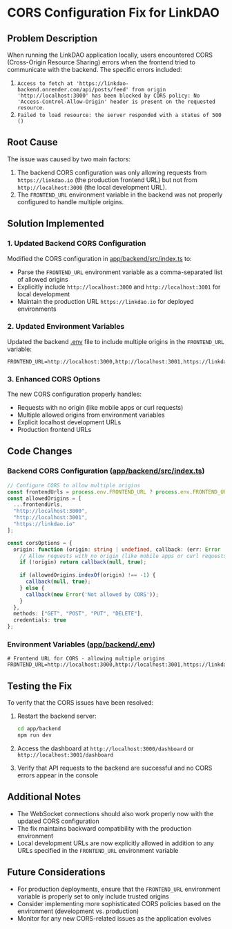 # CORS Configuration Fix for LinkDAO

## Problem Description

When running the LinkDAO application locally, users encountered CORS (Cross-Origin Resource Sharing) errors when the frontend tried to communicate with the backend. The specific errors included:

1. `Access to fetch at 'https://linkdao-backend.onrender.com/api/posts/feed' from origin 'http://localhost:3000' has been blocked by CORS policy: No 'Access-Control-Allow-Origin' header is present on the requested resource.`
2. `Failed to load resource: the server responded with a status of 500 ()`

## Root Cause

The issue was caused by two main factors:

1. The backend CORS configuration was only allowing requests from `https://linkdao.io` (the production frontend URL) but not from `http://localhost:3000` (the local development URL).
2. The `FRONTEND_URL` environment variable in the backend was not properly configured to handle multiple origins.

## Solution Implemented

### 1. Updated Backend CORS Configuration

Modified the CORS configuration in [app/backend/src/index.ts](file:///Users/bfguo/Dropbox/Mac/Documents/LinkDAO/app/backend/src/index.ts) to:

- Parse the `FRONTEND_URL` environment variable as a comma-separated list of allowed origins
- Explicitly include `http://localhost:3000` and `http://localhost:3001` for local development
- Maintain the production URL `https://linkdao.io` for deployed environments

### 2. Updated Environment Variables

Updated the backend [.env](file:///Users/bfguo/Dropbox/Mac/Documents/LinkDAO/app/backend/.env) file to include multiple origins in the `FRONTEND_URL` variable:

```
FRONTEND_URL=http://localhost:3000,http://localhost:3001,https://linkdao.io
```

### 3. Enhanced CORS Options

The new CORS configuration properly handles:
- Requests with no origin (like mobile apps or curl requests)
- Multiple allowed origins from environment variables
- Explicit localhost development URLs
- Production frontend URLs

## Code Changes

### Backend CORS Configuration ([app/backend/src/index.ts](file:///Users/bfguo/Dropbox/Mac/Documents/LinkDAO/app/backend/src/index.ts))

```typescript
// Configure CORS to allow multiple origins
const frontendUrls = process.env.FRONTEND_URL ? process.env.FRONTEND_URL.split(',') : [];
const allowedOrigins = [
  ...frontendUrls,
  "http://localhost:3000",
  "http://localhost:3001",
  "https://linkdao.io"
];

const corsOptions = {
  origin: function (origin: string | undefined, callback: (err: Error | null, allow?: boolean) => void) {
    // Allow requests with no origin (like mobile apps or curl requests)
    if (!origin) return callback(null, true);
    
    if (allowedOrigins.indexOf(origin) !== -1) {
      callback(null, true);
    } else {
      callback(new Error('Not allowed by CORS'));
    }
  },
  methods: ["GET", "POST", "PUT", "DELETE"],
  credentials: true
};
```

### Environment Variables ([app/backend/.env](file:///Users/bfguo/Dropbox/Mac/Documents/LinkDAO/app/backend/.env))

```
# Frontend URL for CORS - allowing multiple origins
FRONTEND_URL=http://localhost:3000,http://localhost:3001,https://linkdao.io
```

## Testing the Fix

To verify that the CORS issues have been resolved:

1. Restart the backend server:
   ```bash
   cd app/backend
   npm run dev
   ```

2. Access the dashboard at `http://localhost:3000/dashboard` or `http://localhost:3001/dashboard`

3. Verify that API requests to the backend are successful and no CORS errors appear in the console

## Additional Notes

- The WebSocket connections should also work properly now with the updated CORS configuration
- The fix maintains backward compatibility with the production environment
- Local development URLs are now explicitly allowed in addition to any URLs specified in the `FRONTEND_URL` environment variable

## Future Considerations

- For production deployments, ensure that the `FRONTEND_URL` environment variable is properly set to only include trusted origins
- Consider implementing more sophisticated CORS policies based on the environment (development vs. production)
- Monitor for any new CORS-related issues as the application evolves